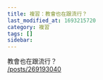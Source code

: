 ```yaml
---
title: 複習：教會也在跟流行？
last_modified_at: 1693215720
category: 複習
tags: []
sidebar: 
---
```


 <p>教會也在跟流行？<br>
<a href="/posts/269193040" target="_blank">/posts/269193040</a></p>

<p>&nbsp;</p>
